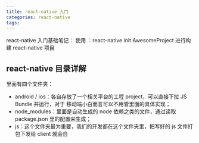 ```yaml
---
title: react-native 入门
categories: react-native
tags:
---
```

react-native 入门基础笔记：
使用 ：react-native init AwesomeProject 进行构建 react-native 项目

<!--more-->

## react-native 目录详解

里面有四个文件夹：

- android / ios：各自存放了一个相关平台的工程 project，可以直接下拉 JS Bundle 并运行，对于 移动端小白而言可以不用管里面的具体实现；
- node_modules：里面是自动生成的 node 依赖之类的文件，通过读取 package.json 里的配置来生成；
- js：这个文件夹最为重要，我们的开发都在这个文件夹里，把写好的 js 文件打包下发给 client 就会自
